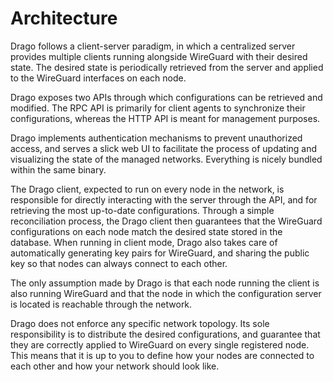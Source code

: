 # Architecture

Drago follows a client-server paradigm, in which a centralized server provides multiple clients running alongside WireGuard with their desired state. The desired state is periodically retrieved from the server and applied to the WireGuard interfaces on each node.

Drago exposes two APIs through which configurations can be retrieved and modified. The RPC API is primarily for client agents to synchronize their configurations, whereas the HTTP API is meant for management purposes.

Drago implements authentication mechanisms to prevent unauthorized access, and serves a slick web UI to facilitate the process of updating and visualizing the state of the managed networks. Everything is nicely bundled within the same binary.

The Drago client, expected to run on every node in the network, is responsible for directly interacting with the server through the API, and for retrieving the most up-to-date configurations. Through a simple reconciliation process, the Drago client then guarantees that the WireGuard configurations on each node match the desired state stored in the database. When running in client mode, Drago also takes care of automatically generating key pairs for WireGuard, and sharing the public key so that nodes can always connect to each other.

The only assumption made by Drago is that each node running the client is also running WireGuard and that the node in which the configuration server is located is reachable through the network.

Drago does not enforce any specific network topology. Its sole responsibility is to distribute the desired configurations, and guarantee that they are correctly applied to WireGuard on every single registered node. This means that it is up to you to define how your nodes are connected to each other and how your network should look like.